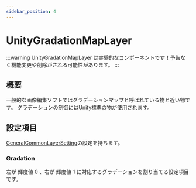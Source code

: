 ```yaml
---
sidebar_position: 4
---
```


# UnityGradationMapLayer

:::warning
UnityGradationMapLayer は実験的なコンポーネントです！予告なく機能変更や削除がされる可能性があります。
:::

## 概要

一般的な画像編集ソフトではグラデーションマップと呼ばれている物と近い物です。
グラデーションの制御にはUnity標準の物が使用されます。

## 設定項目

[GeneralCommonLayerSetting](./GeneralCommonLayerSetting.md)の設定を持ちます。

### Gradation

左が 輝度値 0 、右が 輝度値 1 に対応するグラデーションを割り当てる設定項目です。
